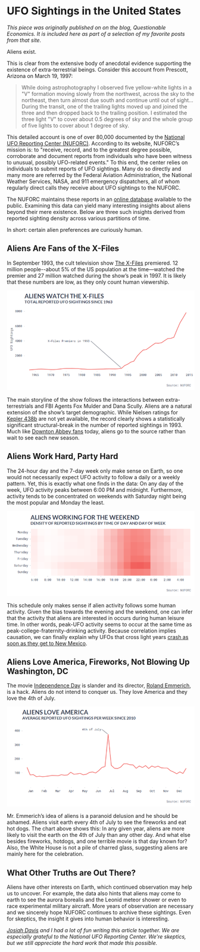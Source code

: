 # UFO Sightings in the United States

*This piece was originally published on on the blog, Questionable Economics. It is included here as part of a selection of my favorite posts from that site.*

Aliens exist.

This is clear from the extensive body of anecdotal evidence supporting the existence of extra-terrestrial beings. Consider this account from Prescott, Arizona on March 19, 1997:

>While doing astrophotography I observed five yellow-white lights in a "V" formation moving slowly from the northwest, across the sky to the northeast, then turn almost due south and continue until out of sight…During the transit, one of the trailing lights moved up and joined the three and then dropped back to the trailing position. I estimated the three light "V" to cover about 0.5 degrees of sky and the whole group of five lights to cover about 1 degree of sky.

This detailed account is one of over 80,000 documented by the [National UFO Reporting Center (NUFORC)](http://www.nuforc.org/). According to its website, NUFORC’s mission is: to "receive, record, and to the greatest degree possible, corroborate and document reports from individuals who have been witness to unusual, possibly UFO-related events." To this end, the center relies on individuals to submit reports of UFO sightings. Many do so directly and many more are referred by the Federal Aviation Administration, the National Weather Services, NASA, and 911 emergency dispatchers, all of whom regularly direct calls they receive about UFO sightings to the NUFORC.

The NUFORC maintains these reports in an [online database](http://www.nuforc.org/webreports/ndxevent.html) available to the public. Examining this data can yield many interesting insights about aliens beyond their mere existence. Below are three such insights derived from reported sighting density across various partitions of time. 

In short: certain alien preferences are curiously human. 

## Aliens Are Fans of the X-Files

In September 1993, the cult television show [The X-Files](http://en.wikipedia.org/wiki/The_X-Files) premiered. 12 million people--about 5% of the US population at the time—watched the premier and 27 million watched during the show’s peak in 1997.  It is likely that these numbers are low, as they only count human viewership.

![](/UFOs/Graphics/UFOSightings_PerYear.png)

The main storyline of the show follows the interactions between extra-terrestrials and FBI Agents Fox Mulder and Dana Scully. Aliens are a natural extension of the show’s target demographic. While Nielsen ratings for [Kepler 438b](http://en.wikipedia.org/wiki/Kepler-438b) are not yet available, the record clearly shows a statistically significant structural-break in the number of reported sightings in 1993. Much like [Downton Abbey fans](http://www.salon.com/2012/01/27/is_it_ok_to_steal_downton_abbey/) today, aliens go to the source rather than wait to see each new season.

## Aliens Work Hard, Party Hard 

The 24-hour day and the 7-day week only make sense on Earth, so one would not necessarily expect UFO activity to follow a daily or a weekly pattern. Yet, this is exactly what one finds in the data: On any day of the week, UFO activity peaks between 6:00 PM and midnight. Furthermore, activity tends to be concentrated on weekends with Saturday night being the most popular and Monday the least. 

![](/UFOs/Graphics/UFOSightings_DOWandHOD.png)

This schedule only makes sense if alien activity follows some human activity. Given the bias towards the evening and the weekend, one can infer that the activity that aliens are interested in occurs during human leisure time. In other words, peak-UFO activity seems to occur at the same time as peak-college-fraternity-drinking activity. Because correlation implies causation, we can finally explain why UFOs that cross light years [crash as soon as they get to New Mexico]( http://en.wikipedia.org/wiki/Roswell_UFO_incident).

## Aliens Love America, Fireworks, Not Blowing Up Washington, DC

The movie [Independence Day](http://www.imdb.com/title/tt0116629/) is slander and its director, [Roland Emmerich](http://www.imdb.com/name/nm0000386/?ref_=tt_ov_dr), is a hack. Aliens do not intend to conquer us. They love America and they love the 4th of July.

![](/UFOs/Graphics/UFOSightings_PerWeek.png)

Mr. Emmerich’s idea of aliens is a paranoid delusion and he should be ashamed. Aliens visit earth every 4th of July to see the fireworks and eat hot dogs. The chart above shows this: In any given year, aliens are more likely to visit the earth on the 4th of July than any other day. And what else besides fireworks, hotdogs, and one terrible movie is that day known for? Also, the White House is not a pile of charred glass, suggesting aliens are mainly here for the celebration.

## What Other Truths are Out There?

Aliens have other interests on Earth, which continued observation may help us to uncover. For example, the data also hints that aliens may come to earth to see the aurora borealis and the Leonid meteor shower or even to race experimental military aircraft. More years of observation are necessary and we sincerely hope NUFORC continues to archive these sightings. Even for skeptics, the insight it gives into human behavior is interesting. 

*[Josiah Davis](http://josiahjdavis.com/) and I had a lot of fun writing this article together. We are especially grateful to the National UFO Reporting Center. We're skeptics, but we still appreciate the hard work that made this possible.*